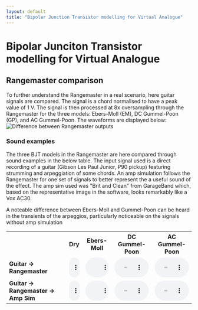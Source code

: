 ```yaml
---
layout: default
title: "Bipolar Junction Transistor modelling for Virtual Analogue"
---
```

# Bipolar Junciton Transistor modelling for Virtual Analogue

## Rangemaster comparison

To further understand the Rangemaster in a real scenario, here guitar signals are compared. The signal is a chord normalised to have a peak value of 1 V. The signal is then processed at 8x oversampling through the Rangemaster for the three models: Ebers-Moll (EM), DC Gummel-Poon (GP), and AC Gummel-Poon. The waveforms are displayed below:
![Difference between Rangemaster outputs](../../images/rm-diff.png)

### Sound examples

The three BJT models in the Rangemaster are here compared through sound examples in the below table. The input signal used is a direct recording of a guitar (Gibson Les Paul Junior, P90 pickup) featuring strumming and arpeggiation of some chords. An amp simulation follows the Rangemaster for one set of signals to better represent the a useful sound of the effect. The amp sim used was "Brit and Clean" from GarageBand which, based on the representative image in the software, looks remarkably like a Vox AC30.

A noteable difference between Ebers-Moll and Gummel-Poon can be heard in the transients of the arpeggios, particularly noticeable on the signals without amp simulation

<table style="width:100%; table-layout: fixed">
  <tr>
    <th></th>
    <th>Dry</th>
    <th>Ebers-Moll</th>
    <th>DC Gummel-Poon</th>
    <th>AC Gummel-Poon</th>
  </tr>
  <tr>
    <td style="font-weight: bold;">Guitar -> Rangemaster</td>
    <td>
      <audio controls style="width: 100%; text-align: center; vertical-align: middle;">
        <source src="{{ site.baseurl }}/audio/bjt/direct/ChordsPicking.wav" type="audio/wav">
      Your browser does not support the audio element.
      </audio>
    </td>
    <td>
      <audio controls style="width: 100%; text-align: center; vertical-align: middle;">
        <source src="{{ site.baseurl }}/audio/bjt/direct/ebers-moll_ChordsPicking.wav" type="audio/wav">
      Your browser does not support the audio element.
      </audio>
    </td>
    <td>
      <audio controls style="width: 100%; text-align: center; vertical-align: middle;">
        <source src="{{ site.baseurl }}/audio/bjt/direct/full_ChordsPicking.wav" type="audio/wav">
      Your browser does not support the audio element.
      </audio>
    </td>
    <td>
      <audio controls style="width: 100%; text-align: center; vertical-align: middle;">
        <source src="{{ site.baseurl }}/audio/bjt/direct/dynamic_ChordsPicking.wav" type="audio/wav">
      Your browser does not support the audio element.
      </audio>
    </td>
  </tr>
  <tr>
    <td style="font-weight: bold;">Guitar -> Rangemaster -> Amp Sim</td>
    <td>
      <audio controls style="width: 100%; text-align: center; vertical-align: middle;">
        <source src="{{ site.baseurl }}/audio/bjt/sim/ChordsPicking.wav" type="audio/wav">
      Your browser does not support the audio element.
      </audio>
    </td>
    <td>
      <audio controls style="width: 100%; text-align: center; vertical-align: middle;">
        <source src="{{ site.baseurl }}/audio/bjt/sim/ebers-moll_ChordsPicking.wav" type="audio/wav">
      Your browser does not support the audio element.
      </audio>
    </td>
    <td>
      <audio controls style="width: 100%; text-align: center; vertical-align: middle;">
        <source src="{{ site.baseurl }}/audio/bjt/sim/full_ChordsPicking.wav" type="audio/wav">
      Your browser does not support the audio element.
      </audio>
    </td>
    <td>
      <audio controls style="width: 100%; text-align: center; vertical-align: middle;">
        <source src="{{ site.baseurl }}/audio/bjt/sim/dynamic_ChordsPicking.wav" type="audio/wav">
      Your browser does not support the audio element.
      </audio>
    </td>
  </tr>
</table>

